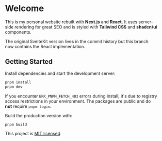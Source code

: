 # Welcome

This is my personal website rebuilt with **Next.js** and **React**. It uses server-side rendering for great SEO and is styled with **Tailwind CSS** and **shadcn/ui** components.

The original SvelteKit version lives in the commit history but this branch now contains the React implementation.

## Getting Started

Install dependencies and start the development server:

```bash
pnpm install
pnpm dev
```

If you encounter `ERR_PNPM_FETCH_403` errors during install, it's due to
registry access restrictions in your environment. The packages are public and
do **not** require `pnpm login`.

Build the production version with:

```bash
pnpm build
```

This project is [MIT licensed](https://github.com/rohannair/rohan.ai/blob/master/LICENSE).
